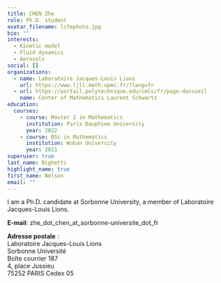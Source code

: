 ```yaml
---
title: CHEN Zhe
role: Ph.D. student
avatar_filename: lifephoto.jpg
bio: ""
interests:
  - Kinetic model
  - Fluid dynamics
  - Aerosols
social: []
organizations:
  - name: Laboratoire Jacques-Louis Lions
    url: https://www.ljll.math.upmc.fr/?lang=fr
  - url: https://portail.polytechnique.edu/cmls/fr/page-daccueil
    name: Center of Mathematics Laurent Schwartz
education:
  courses:
    - course: Master 2 in Mathematics
      institution: Paris Dauphine University
      year: 2022
    - course: BSc in Mathematics
      institution: Wuhan University
      year: 2021
superuser: true
last_name: Bighetti
highlight_name: true
first_name: Nelson
email: ""
---
```

I﻿ am a Ph.D. candidate at Sorbonne University, a member of Laboratoire Jacques-Louis Lions.

**E-mail**: z﻿he_dot_chen_at_sorbonne-universite_dot_fr

**Adresse postale** :\
Laboratoire Jacques-Louis Lions\
Sorbonne Université\
Boîte courrier 187\
4, place Jussieu\
75252 PARIS Cedex 05